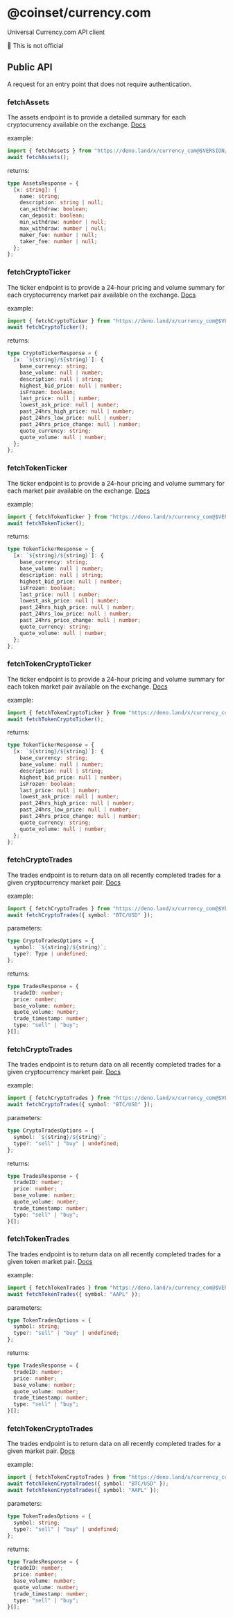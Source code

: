 # @coinset/currency.com

Universal Currency.com API client

:children_crossing: This is not official

## Public API

A request for an entry point that does not require authentication.

### fetchAssets

The assets endpoint is to provide a detailed summary for each cryptocurrency
available on the exchange.
[Docs](https://apimarketdoc.currency.com/swagger-ui.html#/rest-controller/doAssetsUsingGET)

example:

```ts
import { fetchAssets } from "https://deno.land/x/currency_com@$VERSION/mod.ts";
await fetchAssets();
```

returns:

```ts
type AssetsResponse = {
  [x: string]: {
    name: string;
    description: string | null;
    can_withdraw: boolean;
    can_deposit: boolean;
    min_withdraw: number | null;
    max_withdraw: number | null;
    maker_fee: number | null;
    taker_fee: number | null;
  };
};
```

### fetchCryptoTicker

The ticker endpoint is to provide a 24-hour pricing and volume summary for each
cryptocurrency market pair available on the exchange.
[Docs](https://apimarketdoc.currency.com/swagger-ui.html#/rest-controller/tickerUsingGET)

example:

```ts
import { fetchCryptoTicker } from "https://deno.land/x/currency_com@$VERSION/mod.ts";
await fetchCryptoTicker();
```

returns:

```ts
type CryptoTickerResponse = {
  [x: `${string}/${string}`]: {
    base_currency: string;
    base_volume: null | number;
    description: null | string;
    highest_bid_price: null | number;
    isFrozen: boolean;
    last_price: null | number;
    lowest_ask_price: null | number;
    past_24hrs_high_price: null | number;
    past_24hrs_low_price: null | number;
    past_24hrs_price_change: null | number;
    quote_currency: string;
    quote_volume: null | number;
  };
};
```

### fetchTokenTicker

The ticker endpoint is to provide a 24-hour pricing and volume summary for each
market pair available on the exchange.
[Docs](https://apimarketdoc.currency.com/swagger-ui.html#/token-rest-controller/tickerUsingGET_2)

example:

```ts
import { fetchTokenTicker } from "https://deno.land/x/currency_com@$VERSION/mod.ts";
await fetchTokenTicker();
```

returns:

```ts
type TokenTickerResponse = {
  [x: `${string}/${string}`]: {
    base_currency: string;
    base_volume: null | number;
    description: null | string;
    highest_bid_price: null | number;
    isFrozen: boolean;
    last_price: null | number;
    lowest_ask_price: null | number;
    past_24hrs_high_price: null | number;
    past_24hrs_low_price: null | number;
    past_24hrs_price_change: null | number;
    quote_currency: string;
    quote_volume: null | number;
  };
};
```

### fetchTokenCryptoTicker

The ticker endpoint is to provide a 24-hour pricing and volume summary for each
token market pair available on the exchange.
[Docs](https://apimarketdoc.currency.com/swagger-ui.html#/token-rest-controller/tickerUsingGET_2)

example:

```ts
import { fetchTokenCryptoTicker } from "https://deno.land/x/currency_com@$VERSION/mod.ts";
await fetchTokenCryptoTicker();
```

returns:

```ts
type TokenTickerResponse = {
  [x: `${string}/${string}`]: {
    base_currency: string;
    base_volume: null | number;
    description: null | string;
    highest_bid_price: null | number;
    isFrozen: boolean;
    last_price: null | number;
    lowest_ask_price: null | number;
    past_24hrs_high_price: null | number;
    past_24hrs_low_price: null | number;
    past_24hrs_price_change: null | number;
    quote_currency: string;
    quote_volume: null | number;
  };
};
```

### fetchCryptoTrades

The trades endpoint is to return data on all recently completed trades for a
given cryptocurrency market pair.
[Docs](https://apimarketdoc.currency.com/swagger-ui.html#/rest-controller/tradesUsingGET)

example:

```ts
import { fetchCryptoTrades } from "https://deno.land/x/currency_com@$VERSION/mod.ts";
await fetchCryptoTrades({ symbol: "BTC/USD" });
```

parameters:

```ts
type CryptoTradesOptions = {
  symbol: `${string}/${string}`;
  type?: Type | undefined;
};
```

returns:

```ts
type TradesResponse = {
  tradeID: number;
  price: number;
  base_volume: number;
  quote_volume: number;
  trade_timestamp: number;
  type: "sell" | "buy";
}[];
```

### fetchCryptoTrades

The trades endpoint is to return data on all recently completed trades for a
given cryptocurrency market pair.
[Docs](https://apimarketdoc.currency.com/swagger-ui.html#/rest-controller/tradesUsingGET)

example:

```ts
import { fetchCryptoTrades } from "https://deno.land/x/currency_com@$VERSION/mod.ts";
await fetchCryptoTrades({ symbol: "BTC/USD" });
```

parameters:

```ts
type CryptoTradesOptions = {
  symbol: `${string}/${string}`;
  type?: "sell" | "buy" | undefined;
};
```

returns:

```ts
type TradesResponse = {
  tradeID: number;
  price: number;
  base_volume: number;
  quote_volume: number;
  trade_timestamp: number;
  type: "sell" | "buy";
}[];
```

### fetchTokenTrades

The trades endpoint is to return data on all recently completed trades for a
given token market pair.
[Docs](https://apimarketdoc.currency.com/swagger-ui.html#/token-rest-controller/tradesUsingGET_2)

example:

```ts
import { fetchTokenTrades } from "https://deno.land/x/currency_com@$VERSION/mod.ts";
await fetchTokenTrades({ symbol: "AAPL" });
```

parameters:

```ts
type TokenTradesOptions = {
  symbol: string;
  type?: "sell" | "buy" | undefined;
};
```

returns:

```ts
type TradesResponse = {
  tradeID: number;
  price: number;
  base_volume: number;
  quote_volume: number;
  trade_timestamp: number;
  type: "sell" | "buy";
}[];
```

### fetchTokenCryptoTrades

The trades endpoint is to return data on all recently completed trades for a
given market pair.
[Docs](https://apimarketdoc.currency.com/swagger-ui.html#/token-crypto-rest-controller/tradesUsingGET_1)

example:

```ts
import { fetchTokenCryptoTrades } from "https://deno.land/x/currency_com@$VERSION/mod.ts";
await fetchTokenCryptoTrades({ symbol: "BTC/USD" });
await fetchTokenCryptoTrades({ symbol: "AAPL" });
```

parameters:

```ts
type TokenTradesOptions = {
  symbol: string;
  type?: "sell" | "buy" | undefined;
};
```

returns:

```ts
type TradesResponse = {
  tradeID: number;
  price: number;
  base_volume: number;
  quote_volume: number;
  trade_timestamp: number;
  type: "sell" | "buy";
}[];
```
